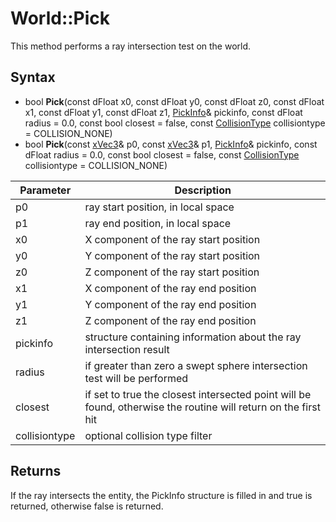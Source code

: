 # World::Pick

This method performs a ray intersection test on the world.

## Syntax

- bool **Pick**(const dFloat x0, const dFloat y0, const dFloat z0, const dFloat x1, const dFloat y1, const dFloat z1, [PickInfo](PickInfo_32f.md)& pickinfo, const dFloat radius = 0.0, const bool closest = false, const [CollisionType](Constants.md) collisiontype = COLLISION_NONE)
- bool **Pick**(const [xVec3](xVec3.md)& p0, const [xVec3](xVec3.md)& p1, [PickInfo](PickInfo.md)& pickinfo, const dFloat radius = 0.0, const bool closest = false, const [CollisionType](Constants.md) collisiontype = COLLISION_NONE)

| Parameter | Description |
| --- | --- |
| p0 | ray start position, in local space |
| p1 | ray end position, in local space |
| x0 | X component of the ray start position |
| y0 | Y component of the ray start position |
| z0 | Z component of the ray start position |
| x1 | X component of the ray end position |
| y1 | Y component of the ray end position |
| z1 | Z component of the ray end position |
| pickinfo | structure containing information about the ray intersection result |
| radius | if greater than zero a swept sphere intersection test will be performed |
| closest | if set to true the closest intersected point will be found, otherwise the routine will return on the first hit |
| collisiontype | optional collision type filter |

## Returns

If the ray intersects the entity, the PickInfo structure is filled in and true is returned, otherwise false is returned.
